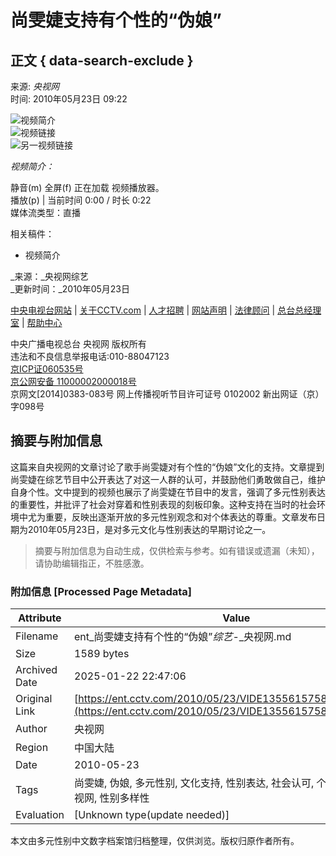 # 尚雯婕支持有个性的“伪娘”

## 正文 { data-search-exclude }


来源: _央视网_  
时间: 2010年05月23日 09:22  

![视频简介](https://p1.img.cctvpic.com/photoAlbum/page/performance/img/2016/1/24/1453630738760_548.jpg)  
![视频链接](https://p1.img.cctvpic.com/photoAlbum/page/performance/img/2016/1/24/1453630746885_635.jpg)  
![另一视频链接](https://p1.img.cctvpic.com/photoAlbum/page/performance/img/2016/1/24/1453630752952_775.jpg)

_视频简介：_

静音(m) 全屏(f) 正在加载 视频播放器。  
播放(p) | 当前时间 0:00 / 时长 0:22  
媒体流类型：直播  

相关稿件：

- 视频简介

_来源：_央视网综艺  
_更新时间：_2010年05月23日  

[中央电视台网站](http://www.cctv.cn/) | [关于CCTV.com](https://www.cctv.com/special/guanyunew/PAGE1381886879510187/index.shtml) | [人才招聘](http://career.cntv.cn/) | [网站声明](https://www.cctv.com/special/guanyunew/PAGE13818868795101878/index.shtml) | [法律顾问](https://www.cctv.com/special/guanyunew/PAGE13818868795101879/index.shtml) | [总台总经理室](https://1118.cctv.com/chinese/index.shtml) | [帮助中心](https://help.cctv.com)

中央广播电视总台  央视网  版权所有  
违法和不良信息举报电话:010-88047123  
[京ICP证060535号](https://beian.miit.gov.cn/)  
[京公网安备 11000002000018号](http://www.beian.gov.cn/portal/registerSystemInfo?recordcode=11000002000018)  
京网文\[2014\]0383-083号 网上传播视听节目许可证号 0102002 新出网证（京）字098号
<!-- tcd_original_link https://ent.cctv.com/2010/05/23/VIDE1355615758848134.shtml -->


## 摘要与附加信息

<!-- tcd_abstract -->
这篇来自央视网的文章讨论了歌手尚雯婕对有个性的“伪娘”文化的支持。文章提到尚雯婕在综艺节目中公开表达了对这一人群的认可，并鼓励他们勇敢做自己，维护自身个性。文中提到的视频也展示了尚雯婕在节目中的发言，强调了多元性别表达的重要性，并批评了社会对穿着和性别表现的刻板印象。这种支持在当时的社会环境中尤为重要，反映出逐渐开放的多元性别观念和对个体表达的尊重。文章发布日期为2010年05月23日，是对多元文化与性别表达的早期讨论之一。
<!-- tcd_abstract_end -->

> 摘要与附加信息为自动生成，仅供检索与参考。如有错误或遗漏（未知），请协助编辑指正，不胜感激。

### 附加信息 [Processed Page Metadata]

| Attribute       | Value                                  |
|-----------------|----------------------------------------|
| Filename        | ent_尚雯婕支持有个性的“伪娘”_综艺_-_央视网.md                             |
| Size            | 1589 bytes                           |
| Archived Date   | 2025-01-22 22:47:06                             |
| Original Link   | [https://ent.cctv.com/2010/05/23/VIDE1355615758848134.shtml](https://ent.cctv.com/2010/05/23/VIDE1355615758848134.shtml)                       |
| Author          | 央视网                               |
| Region          | 中国大陆                               |
| Date            | 2010-05-23                                 |
| Tags            | 尚雯婕, 伪娘, 多元性别, 文化支持, 性别表达, 社会认可, 个性, 综艺节目, 央视网, 性别多样性                                 |
| Evaluation            | [Unknown type(update needed)]                                 |
<!-- tcd_table_end -->

本文由多元性别中文数字档案馆归档整理，仅供浏览。版权归原作者所有。
